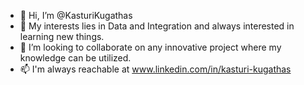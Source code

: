 - 👋 Hi, I’m @KasturiKugathas 
- 👀 My interests lies in Data and Integration and always interested in learning new things.
- 💞️ I’m looking to collaborate on any innovative project where my knowledge can be utilized.
- 📫 I'm always reachable at www.linkedin.com/in/kasturi-kugathas

<!---
KasturiKugathas/KasturiKugathas is a ✨ special ✨ repository because its `README.md` (this file) appears on your GitHub profile.
You can click the Preview link to take a look at your changes.
--->

